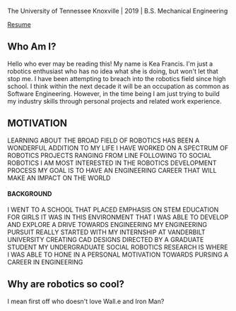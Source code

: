 The University of Tennessee Knoxville | 2019 | B.S. Mechanical Engineering

[Resume]()

## Who Am I?

<p> Hello who ever may be reading this! My name is Kea Francis. I'm just a robotics enthusiast
who has no idea what she is doing, but won't let that stop me. I have been attempting to breach into the robotics
field since high school. I think within the next decade it will be an occupation as common as Software Engineering. However,
in the time being I am just trying to build my industry skills through personal projects and related work experience. <p>

## MOTIVATION

<p> LEARNING ABOUT THE BROAD FIELD OF ROBOTICS HAS BEEN A WONDERFUL ADDITION TO MY
LIFE I HAVE WORKED ON A SPECTRUM OF ROBOTICS PROJECTS RANGING FROM LINE
FOLLOWING TO SOCIAL ROBOTICS I AM MOST INTERESTED IN THE ROBOTICS DEVELOPMENT
PROCESS MY GOAL IS TO HAVE AN ENGINEERING CAREER THAT WILL MAKE AN IMPACT ON THE
WORLD <p>

#### BACKGROUND
<p> I WENT TO A SCHOOL THAT PLACED EMPHASIS ON STEM EDUCATION FOR GIRLS IT WAS IN THIS
ENVIRONMENT THAT I WAS ABLE TO DEVELOP AND EXPLORE A DRIVE TOWARDS ENGINEERING MY
ENGINEERING PURSUIT REALLY STARTED WITH MY INTERNSHIP AT VANDERBILT UNIVERSITY
CREATING CAD DESIGNS DIRECTED BY A GRADUATE STUDENT MY UNDERGRADUATE SOCIAL
ROBOTICS RESEARCH IS WHERE I WAS ABLE TO HONE IN A PERSONAL MOTIVATION TOWARDS
PURSING A CAREER IN ENGINEERING <p>

## Why are robotics so cool?

<p> I mean first off who doesn't love Wall.e and Iron Man? <p>
